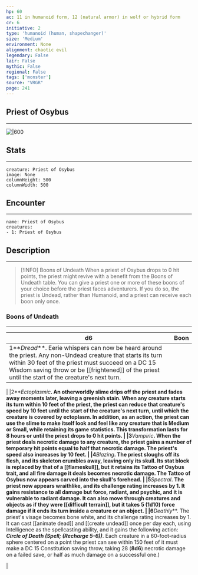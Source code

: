 ```yaml
---
hp: 60
ac: 11 in humanoid form, 12 (natural armor) in wolf or hybrid form
cr: 6
initiative: 2
type: 'humanoid (human, shapechanger)'    
size: 'Medium'
environment: None
alignment: chaotic evil
legendary: False
lair: False
mythic: False
regional: False
tags: ['monster']
source: "VRGR"
page: 241
---
```


## Priest of Osybus
---

![|600](D:/Program%20Files/5e.tools/img/bestiary/VRGR/Priest%20of%20Osybus.jpg)

## Stats
---

```statblock
creature: Priest of Osybus
image: None
columnHeight: 500
columnWidth: 500
```

## Encounter
---

```encounter-table
name: Priest of Osybus
creatures:
- 1: Priest of Osybus
```

## Description
---


> [!INFO] Boons of Undeath
>When a priest of Osybus drops to 0 hit points, the priest might revive with a benefit from the Boons of Undeath table. You can give a priest one or more of these boons of your choice before the priest faces adventurers. If you do so, the priest is Undead, rather than Humanoid, and a priest can receive each boon only once.
### Boons of Undeath
---
|d6|Boon|
|--|------------|
|1**_Dread_**. Eerie whispers can now be heard around the priest. Any non-Undead creature that starts its turn within 30 feet of the priest must succeed on a DC 15 Wisdom saving throw or be [[frightened]] of the priest until the start of the creature's next turn.
|
|2**_Ectoplasmic_**. An otherworldly slime drips off the priest and fades away moments later, leaving a greenish stain. When any creature starts its turn within 10 feet of the priest, the priest can reduce that creature's speed by 10 feet until the start of the creature's next turn, until which the creature is covered by ectoplasm. In addition, as an action, the priest can use the slime to make itself look and feel like any creature that is Medium or Small, while retaining its game statistics. This transformation lasts for 8 hours or until the priest drops to 0 hit points.
|
|3**_Vampiric_**. When the priest deals necrotic damage to any creature, the priest gains a number of temporary hit points equal to half that necrotic damage. The priest's speed also increases by 10 feet.
|
|4**_Blazing_**. The priest sloughs off its flesh, and its skeleton crumbles away, leaving only its skull. Its stat block is replaced by that of a [[flameskull]], but it retains its Tattoo of Osybus trait, and all fire damage it deals becomes necrotic damage. The Tattoo of Osybus now appears carved into the skull's forehead.
|
|5**_Spectral_**. The priest now appears wraithlike, and its challenge rating increases by 1. It gains resistance to all damage but force, radiant, and psychic, and it is vulnerable to radiant damage. It can also move through creatures and objects as if they were [[difficult terrain]], but it takes 5 (**1d10**) force damage if it ends its turn inside a creature or an object.
|
|6**_Deathly_**. The priest's visage becomes bone white, and its challenge rating increases by 1. It can cast [[animate dead]] and [[create undead]] once per day each, using Intelligence as the spellcasting ability, and it gains the following action:
**_Circle of Death (Spell; (Recharge 5-6))_**. Each creature in a 60-foot-radius sphere centered on a point the priest can see within 150 feet of it must make a DC 15 Constitution saving throw, taking 28 (**8d6**) necrotic damage on a failed save, or half as much damage on a successful one.)

|





